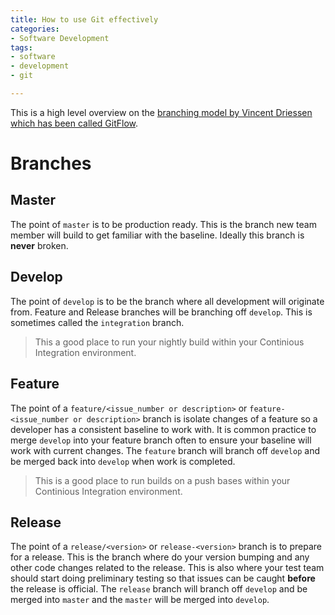 ```yaml
---
title: How to use Git effectively
categories:
- Software Development
tags:
- software
- development
- git

---
```

This is a high level overview on the [branching model by Vincent Driessen which has been called GitFlow](https://nvie.com/posts/a-successful-git-branching-model/ "A successful git branching model").

# Branches

## Master

The point of `master` is to be production ready. This is the branch new team member will build to get familiar with the baseline. Ideally this branch is **never** broken.

## Develop

The point of `develop` is to be the branch where all development will originate from. Feature and Release branches will be branching off `develop`. This is sometimes called the `integration` branch.

> This a good place to run your nightly build within your Continious Integration environment.

## Feature

The point of a `feature/<issue_number or description>` or `feature-<issue_number or description>` branch is isolate changes of a feature so a developer has a consistent baseline to work with. It is common practice to merge `develop` into your feature branch often to ensure your baseline will work with current changes. The `feature` branch will branch off `develop` and be merged back into `develop` when work is completed.

> This is a good place to run builds on a push bases within your Continious Integration environment.

## Release

The point of a `release/<version>` or `release-<version>` branch is to prepare for a release. This is the branch where do your version bumping and any other code changes related to the release. This is also where your test team should start doing preliminary testing so that issues can be caught **before** the release is official. The `release` branch will branch off `develop` and be merged into `master` and the `master` will be merged into `develop`.